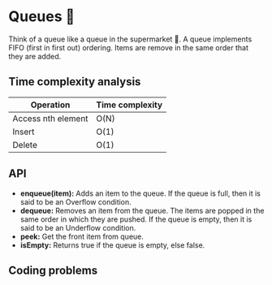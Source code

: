 # Queues 🛒

Think of a queue like a queue in the supermarket 🛒. A queue implements FIFO (first in first out) ordering. Items are remove in the same order that they are added.

## Time complexity analysis

| Operation          | Time complexity |
| ------------------ | --------------- |
| Access nth element | O(N)            |
| Insert             | O(1)            |
| Delete             | O(1)            |

## API

- **enqueue(item):** Adds an item to the queue. If the queue is full, then it is said to be an Overflow condition.
- **dequeue:** Removes an item from the queue. The items are popped in the same order in which they are pushed. If the queue is empty, then it is said to be an Underflow condition.
- **peek:** Get the front item from queue.
- **isEmpty:** Returns true if the queue is empty, else false.

## Coding problems
